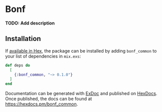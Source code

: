 # Bonf

**TODO: Add description**

## Installation

If [available in Hex](https://hex.pm/docs/publish), the package can be installed
by adding `bonf_common` to your list of dependencies in `mix.exs`:

```elixir
def deps do
  [
    {:bonf_common, "~> 0.1.0"}
  ]
end
```

Documentation can be generated with [ExDoc](https://github.com/elixir-lang/ex_doc)
and published on [HexDocs](https://hexdocs.pm). Once published, the docs can
be found at <https://hexdocs.pm/bonf_common>.

